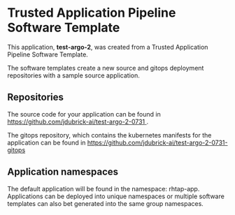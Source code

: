 # Trusted Application Pipeline Software Template

This application, **test-argo-2**, was created from a Trusted Application Pipeline Software Template.

The software templates create a new source and gitops deployment repositories with a sample source application. 

## Repositories

The source code for your application can be found in [https://github.com/jdubrick-ai/test-argo-2-0731 ](https://github.com/jdubrick-ai/test-argo-2-0731 ).
 
The gitops repository, which contains the kubernetes manifests for the application can be found in 
[https://github.com/jdubrick-ai/test-argo-2-0731-gitops ](https://github.com/jdubrick-ai/test-argo-2-0731-gitops ) 

## Application namespaces 

The default application will be found in the namespace: rhtap-app. Applications can be deployed into unique namespaces or multiple software templates can also bet generated into the same group namespaces.  